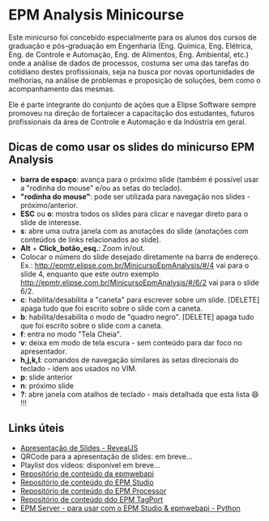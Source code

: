 # EPM Analysis Minicourse

Este minicurso foi concebido especialmente para os alunos dos cursos de graduação e pós-graduação em Engenharia (Eng. Química, Eng. Elétrica, Eng. de Controle e Automação, Eng. de Alimentos, Eng. Ambiental, etc.) onde a análise de dados de processos, costuma ser uma das tarefas do cotidiano destes profissionais, seja na busca por novas oportunidades de melhorias, na análise de problemas e proposição de soluções, bem como o acompanhamento das mesmas.

Ele é parte integrante do conjunto de ações que a Elipse Software sempre promoveu na direção de fortalecer a capacitação dos estudantes, futuros profissionais da área de Controle e Automação e da Indústria em geral.

## Dicas de como usar os slides do minicurso EPM Analysis

* **barra de espaço**: avança para o próximo slide (também é possível usar a "rodinha do mouse" e/ou as setas do teclado).
* **"rodinha do mouse"**: pode ser utilizada para navegação nos slides - próximo/anterior.
* **ESC** ou **o**: mostra todos os slides para clicar e navegar direto para o slide de interesse.
* **s**: abre uma outra janela com as anotações do slide (anotações com conteúdos de links relacionados ao slide).
* **Alt** + **Click_botão_esq.**: Zoom in/out.
* Colocar o número do slide desejado diretamente na barra de endereço. Ex.: http://epmtr.elipse.com.br/MinicursoEpmAnalysis/#/4 vai para o slide 4, enquanto que este outro exemplo  http://epmtr.elipse.com.br/MinicursoEpmAnalysis/#/6/2 vai para o slide 6/2.
* **c**: habilita/desabilita a "caneta" para escrever sobre um slide. [DELETE] apaga tudo que foi escrito sobre o slide com a caneta.
* **b**: habilita/desabilita o modo de "quadro negro". [DELETE] apaga tudo que foi escrito sobre o slide com a caneta.
* **f**: entra no modo "Tela Cheia".
* **v**: deixa em modo de tela escura - sem conteúdo para dar foco no apresentador.
* **h,j,k,l**: comandos de navegação similares às setas direcionais do teclado - idem aos usados no VIM.
* **p**: slide anterior
* **n**: próximo slide
* **?**: abre janela com atalhos de teclado - mais detalhada que esta lista :smile: !!!

## Links úteis

* [Apresentação de Slides - RevealJS](https://mauricio-elipse.github.io/epmanalysisminicourse.github.io)
* QRCode para a apresentação de slides: em breve...
* Playlist dos vídeos: disponível em breve...
* [Repositório de conteúdo da epmwebapi](https://github.com/elipsesoftware/epmwebapi)
* [Repositório de conteúdo do EPM Studio](https://github.com/elipsesoftware/epmstudio)
* [Repositório de conteúdo do EPM Processor](https://github.com/elipsesoftware/epmprocessor)
* [Repositório de conteúdo ddo EPM TagPort](https://github.com/elipsesoftware/epmtagport)
* [EPM Server - para usar com o EPM Studio & epmwebapi - Python](http://epmtr.elipse.com.br)
